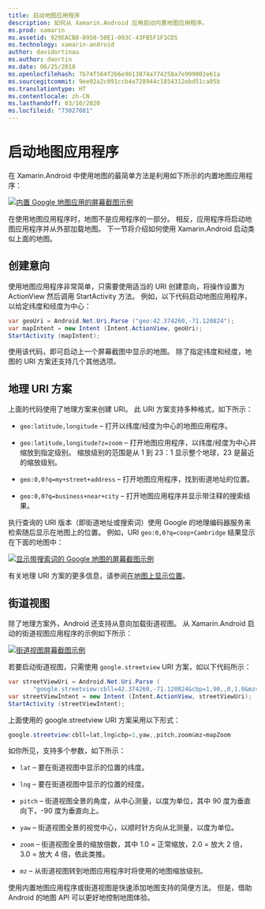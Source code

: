 ```yaml
---
title: 启动地图应用程序
description: 如何从 Xamarin.Android 应用启动内置地图应用程序。
ms.prod: xamarin
ms.assetid: 929EACB8-8950-50E1-093C-43FB5F1F1CD5
ms.technology: xamarin-android
author: davidortinau
ms.author: daortin
ms.date: 06/25/2018
ms.openlocfilehash: 7b74f564f2b6e9613874a774258a7e999002e61a
ms.sourcegitcommit: 9ee02a2c091ccb4a728944c1854312ebd51ca05b
ms.translationtype: HT
ms.contentlocale: zh-CN
ms.lasthandoff: 03/10/2020
ms.locfileid: "73027081"
---
```

# <a name="launching-the-maps-application"></a>启动地图应用程序

在 Xamarin.Android 中使用地图的最简单方法是利用如下所示的内置地图应用程序：

[![内置 Google 地图应用的屏幕截图示例](maps-application-images/01-mapsapplication.png)](maps-application-images/01-mapsapplication.png#lightbox)

在使用地图应用程序时，地图不是应用程序的一部分。 相反，应用程序将启动地图应用程序并从外部加载地图。 下一节将介绍如何使用 Xamarin.Android 启动类似上面的地图。

## <a name="creating-the-intent"></a>创建意向

使用地图应用程序非常简单，只需要使用适当的 URI 创建意向，将操作设置为 ActionView 然后调用 StartActivity 方法。 例如，以下代码启动地图应用程序，以给定纬度和经度为中心：

```csharp
var geoUri = Android.Net.Uri.Parse ("geo:42.374260,-71.120824");
var mapIntent = new Intent (Intent.ActionView, geoUri);
StartActivity (mapIntent);
```

使用该代码，即可启动上一个屏幕截图中显示的地图。 除了指定纬度和经度，地图的 URI 方案还支持几个其他选项。

## <a name="geo-uri-scheme"></a>地理 URI 方案

上面的代码使用了地理方案来创建 URI。 此 URI 方案支持多种格式，如下所示：

- `geo:latitude,longitude` &ndash; 打开以纬度/经度为中心的地图应用程序。 

- `geo:latitude,longitude?z=zoom` &ndash; 打开地图应用程序，以纬度/经度为中心并缩放到指定级别。 缩放级别的范围是从 1 到 23：1 显示整个地球，23 是最近的缩放级别。

- `geo:0,0?q=my+street+address` &ndash; 打开地图应用程序，找到街道地址的位置。 

- `geo:0,0?q=business+near+city` &ndash; 打开地图应用程序并显示带注释的搜索结果。 

执行查询的 URI 版本（即街道地址或搜索词）使用 Google 的地理编码器服务来检索随后显示在地图上的位置。 例如，URI `geo:0,0?q=coop+Cambridge` 结果显示在下面的地图中：

[![显示带搜索词的 Google 地图的屏幕截图示例](maps-application-images/02-mapsearch.png)](maps-application-images/02-mapsearch.png#lightbox)

有关地理 URI 方案的更多信息，请参阅[在地图上显示位置](https://developer.android.com/guide/components/intents-common.html#Maps)。

## <a name="street-view"></a>街道视图

除了地理方案外，Android 还支持从意向加载街道视图。 从 Xamarin.Android 启动的街道视图应用程序的示例如下所示：

[![街道视图屏幕截图示例](maps-application-images/03-streetview.png)](maps-application-images/03-streetview.png#lightbox)

若要启动街道视图，只需使用 `google.streetview` URI 方案，如以下代码所示：

```csharp
var streetViewUri = Android.Net.Uri.Parse (
       "google.streetview:cbll=42.374260,-71.120824&cbp=1,90,,0,1.0&mz=20");  
var streetViewIntent = new Intent (Intent.ActionView, streetViewUri);  
StartActivity (streetViewIntent);
```

上面使用的 google.streetview URI 方案采用以下形式：

```csharp
google.streetview:cbll=lat,lng&cbp=1,yaw,,pitch,zoom&mz=mapZoom
```

如你所见，支持多个参数，如下所示：

- `lat` &ndash; 要在街道视图中显示的位置的纬度。

- `lng` &ndash; 要在街道视图中显示的位置的经度。

- `pitch` &ndash; 街道视图全景的角度，从中心测量，以度为单位，其中 90 度为垂直向下，-90 度为垂直向上。

- `yaw` &ndash; 街道视图全景的视觉中心，以顺时针方向从北测量，以度为单位。

- `zoom` &ndash; 街道视图全景的缩放倍数，其中 1.0 = 正常缩放，2.0 = 放大 2 倍，3.0 = 放大 4 倍，依此类推。

- `mz` &ndash; 从街道视图转到地图应用程序时将使用的地图缩放级别。

使用内置地图应用程序或街道视图是快速添加地图支持的简便方法。 但是，借助 Android 的地图 API 可以更好地控制地图体验。
